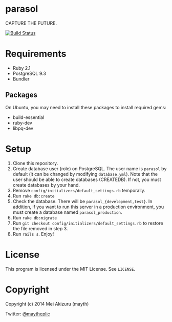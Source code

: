 parasol
=======

CAPTURE THE FUTURE.

[![Build Status](https://travis-ci.org/mayth/parasol.svg?branch=master)](https://travis-ci.org/mayth/parasol)

# Requirements
* Ruby 2.1
* PostgreSQL 9.3
* Bundler

## Packages
On Ubuntu, you may need to install these packages to install required gems:

* build-essential
* ruby-dev
* libpq-dev

# Setup
1. Clone this repository.
2. Create database user (role) on PostgreSQL. The user name is `parasol` by default (it can be changed by modifying `database.yml`). Note that the user should be able to create databases (CREATEDB). If not, you must create databases by your hand.
3. Remove `config/initializers/default_settings.rb` temporally.
4. Run `rake db:create`
5. Check the database. There will be `parasol_{development,test}`. In addition, if you want to run this server in a production environment, you must create a database named `parasol_production`.
6. Run `rake db:migrate`
7. Run `git checkout config/initializers/default_settings.rb` to restore the file removed in step 3.
8. Run `rails s`. Enjoy!

# License
This program is licensed under the MIT License. See `LICENSE`.

# Copyright
Copyright (c) 2014 Mei Akizuru (mayth)

Twitter: [@maytheplic](https://twitter.com/maytheplic)
